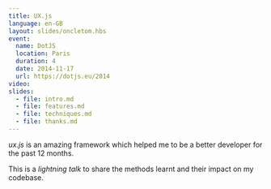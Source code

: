 ```yaml
---
title: UX.js
language: en-GB
layout: slides/oncletom.hbs
event:
  name: DotJS
  location: Paris
  duration: 4
  date: 2014-11-17
  url: https://dotjs.eu/2014
video:
slides:
  - file: intro.md
  - file: features.md
  - file: techniques.md
  - file: thanks.md
---
```


*ux.js* is an amazing framework which helped me to be a better developer for the past 12 months.

This is a *lightning talk* to share the methods learnt and their impact on my codebase.
